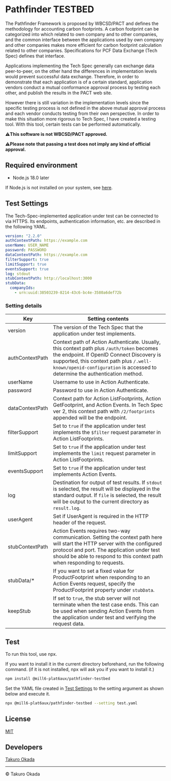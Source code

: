 # Pathfinder TESTBED

The Pathfinder Framework is proposed by WBCSD/PACT and defines the methodology for accounting carbon footprints. A carbon footprint can be categorized into which related to own company and to other companies, and the common interface between the applications used by own company and other companies makes more efficient for carbon footprint calculation related to other companies. Specifications for PCF Data Exchange (Tech Spec) defines that interface.

Applications implementing the Tech Spec generally can exchange data peer-to-peer, on the other hand the differences in implementation levels would prevent successful data exchange. Therefore, in order to demonstrate that each application is of a certain standard, application vendors conduct a mutual conformance approval process by testing each other, and publish the results in the PACT web site.

However there is still variation in the implementation levels since the specific testing process is not defined in the above mutual approval process and each vendor conducts testing from their own perspective. In order to make this situation more rigorous to Tech Spec, I have created a testing tool. With this tool, certain tests can be performed automatically.

**⚠️This software is not WBCSD/PACT approved.**

**⚠️Please note that passing a test does not imply any kind of official approval.**


## Required environment

* Node.js 18.0 later

If Node.js is not installed on your system, see [here](https://nodejs.org/en/learn/getting-started/how-to-install-nodejs).


## Test Settings

The Tech-Spec-implemented application under test can be connected to via HTTPS. Its endpoints, authentication information, etc. are described in the following YAML.

```yaml
version: "2.2.0"
authContextPath: https://example.com
userName: USER_NAME
password: PASSWORD
dataContextPath: https://example.com
filterSupport: true
limitSupport: true
eventsSupport: true
log: stdout
stubContextPath: http://localhost:3000
stubData:
  companyIds:
    - urn:uuid:38503239-8214-43c6-bc4e-3580a6def72b
```

### Setting details

|Key|Setting contents|
|--|--|
|version|The version of the Tech Spec that the application under test implements.|
|authContextPath|Context path of Action Authenticate. Usually, this context path plus `/auth/token` becomes the endpoint. If OpenID Connect Discovery is supported, this context path plus `/.well-known/openid-configuration` is accessed to determine the authentication method.|
|userName|Username to use in Action Authenticate.|
|password|Password to use in Action Authenticate.|
|dataContextPath|Context path for Action ListFootprints, Action GetFootprint, and Action Events. In Tech Spec ver 2, this context path with `/2/footprints` appended will be the endpoint.|
|filterSupport|Set to `true` if the application under test implements the `$filter` request parameter in Action ListFootprints.|
|limitSupport|Set to `true` if the application under test implements the `limit` request parameter in Action ListFootprints.|
|eventsSupport|Set to `true` if the application under test implements Action Events.|
|log|Destination for output of test results. If `stdout` is selected, the result will be displayed in the standard output. If `file` is selected, the result will be output to the current directory as `result.log`.|
|userAgent|Set if UserAgent is required in the HTTP header of the request.|
|stubContextPath|Action Events requires two-way communication. Setting the context path here will start the HTTP server with the configured protocol and port. The application under test should be able to respond to this context path when responding to requests.|
|stubData/*|If you want to set a fixed value for ProductFootprint when responding to an Action Events request, specify the ProductFootprint property under `stubData`.|
|keepStub|If set to `true`, the stub server will not terminate when the test case ends. This can be used when sending Action Events from the application under test and verifying the request data.|


## Test

To run this tool, use npx.

If you want to install it in the current directory beforehand, run the following command. (if it is not installed, npx will ask you if you want to install it.)

```sh
npm install @mill6-plat6aux/pathfinder-testbed
```

Set the YAML file created in [Test Settings](#test-settings) to the setting argument as shown below and execute it.

```sh
npx @mill6-plat6aux/pathfinder-testbed --setting test.yaml
```


## License

[MIT](LICENSE)


## Developers

[Takuro Okada](mailto:mill6.plat6aux@gmail.com)


---

&copy; Takuro Okada